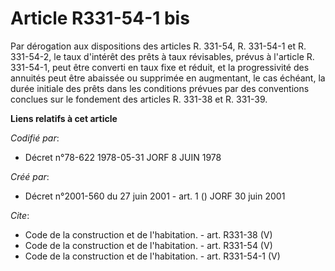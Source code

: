 # Article R331-54-1 bis

Par dérogation aux dispositions des articles R. 331-54, R. 331-54-1 et R. 331-54-2, le taux d'intérêt des prêts à taux
révisables, prévus à l'article R. 331-54-1, peut être converti en taux fixe et réduit, et la progressivité des annuités peut
être abaissée ou supprimée en augmentant, le cas échéant, la durée initiale des prêts dans les conditions prévues par des
conventions conclues sur le fondement des articles R. 331-38 et R. 331-39.

**Liens relatifs à cet article**

_Codifié par_:

  - Décret n°78-622 1978-05-31 JORF 8 JUIN 1978

_Créé par_:

  - Décret n°2001-560 du 27 juin 2001 - art. 1 () JORF 30 juin 2001

_Cite_:

  - Code de la construction et de l'habitation. - art. R331-38 (V)
  - Code de la construction et de l'habitation. - art. R331-54 (V)
  - Code de la construction et de l'habitation. - art. R331-54-1 (V)
